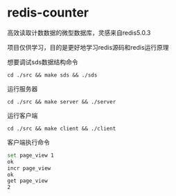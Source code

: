 # redis-counter
高效读取计数数据的微型数据库，灵感来自redis5.0.3

项目仅供学习，目的是更好地学习redis源码和redis运行原理


想要调试sds数据结构命令

    cd ./src && make sds && ./sds 

运行服务器

    cd ./src && make server && ./server

运行客户端

    cd ./src && make client && ./client


客户端执行命令
```sh
set page_view 1
ok
incr page_view
ok
get page_view
2
```
